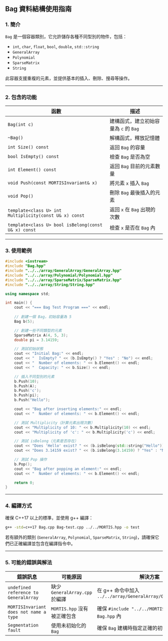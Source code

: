 ## Bag 資料結構使用指南

### 1. 簡介
`Bag` 是一個容器類別，它允許儲存各種不同型別的物件，包括：
- `int`, `char`, `float`, `bool`, `double`, `std::string`
- `GeneralArray`
- `Polynomial`
- `SparseMatrix`
- `String`

此容器支援重複的元素，並提供基本的插入、刪除、搜尋等操作。

---

### 2. 包含的功能
| 函數 | 描述 |
|------|------|
| `Bag(int c)` | 建構函式，建立初始容量為 `c` 的 `Bag` |
| `~Bag()` | 解構函式，釋放記憶體 |
| `int Size() const` | 返回 `Bag` 的容量 |
| `bool IsEmpty() const` | 檢查 `Bag` 是否為空 |
| `int Element() const` | 返回 `Bag` 目前的元素數量 |
| `void Push(const MORTISInvariant& x)` | 將元素 `x` 插入 `Bag` |
| `void Pop()` | 刪除 `Bag` 最後插入的元素 |
| `template<class U> int Multiplicity(const U& x) const` | 返回 `x` 在 `Bag` 出現的次數 |
| `template<class U> bool isBelong(const U& x) const` | 檢查 `x` 是否在 `Bag` 內 |

---

### 3. 使用範例
```cpp
#include <iostream>
#include "Bag.hpp"
#include "../../array/GeneralArray/GeneralArray.hpp"
#include "../../array/Polynomial/Polynomial.hpp"
#include "../../array/SparseMatrix/SparseMatrix.hpp"
#include "../../array/String/String.hpp"

using namespace std;

int main() {
    cout << "=== Bag Test Program ===" << endl;
    
    // 創建一個 Bag，初始容量為 5
    Bag b(5);

    // 創建一些不同類型的元素
    SparseMatrix A(4, 5, 3);
    double pi = 3.14159;

    // 測試初始狀態
    cout << "Initial Bag:" << endl;
    cout << "  IsEmpty? " << (b.IsEmpty() ? "Yes" : "No") << endl;
    cout << "  Number of elements: " << b.Element() << endl;
    cout << "  Capacity: " << b.Size() << endl;

    // 插入不同型別的元素
    b.Push(10);
    b.Push(A);
    b.Push('c');
    b.Push(pi);
    b.Push("Hello");

    cout << "Bag after inserting elements:" << endl;
    cout << "  Number of elements: " << b.Element() << endl;

    // 測試 Multiplicity（計算元素出現次數）
    cout << "Multiplicity of 10: " << b.Multiplicity(10) << endl;
    cout << "Multiplicity of 'c': " << b.Multiplicity('c') << endl;

    // 測試 isBelong（元素是否存在）
    cout << "Does 'Hello' exist? " << (b.isBelong(std::string("Hello")) ? "Yes" : "No") << endl;
    cout << "Does 3.14159 exist? " << (b.isBelong(3.14159) ? "Yes" : "No") << endl;

    // 測試 Pop 操作
    b.Pop();
    cout << "Bag after popping an element:" << endl;
    cout << "  Number of elements: " << b.Element() << endl;

    return 0;
}
```

---

### 4. 編譯方式
確保 C++17 以上的標準，並使用 g++ 編譯：
```sh
g++ -std=c++17 Bag.cpp Bag-test.cpp ../../MORTIS.hpp -o test
```
若有額外的類別 (`GeneralArray`, `Polynomial`, `SparseMatrix`, `String`)，請確保它們已正確編譯並包含在編譯指令中。

---

### 5. 可能的錯誤與解法
| 錯誤訊息 | 可能原因 | 解決方案 |
|----------|----------|----------|
| `undefined reference to GeneralArray` | 缺少 `GeneralArray.cpp` 於編譯 | 在 g++ 命令中加入 `../../array/GeneralArray/GeneralArray.cpp` |
| `MORTISInvariant does not name a type` | `MORTIS.hpp` 沒有被正確包含 | 確保 `#include "../../MORTIS.hpp"` 在 `Bag.hpp` 內 |
| `Segmentation fault` | 使用未初始化的 `Bag` | 確保 `Bag` 建構時指定正確的初始容量 |
